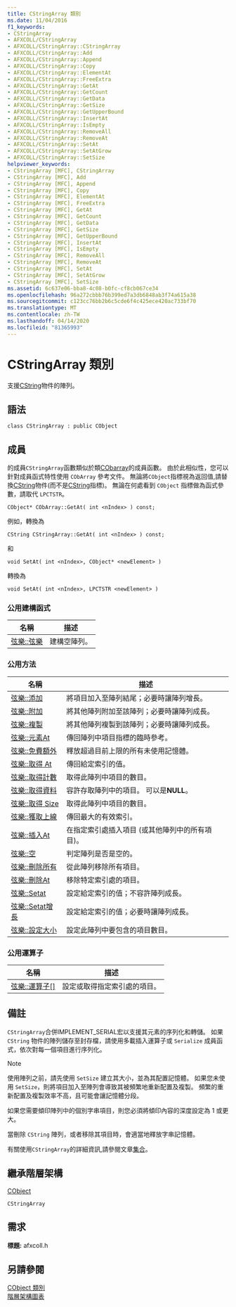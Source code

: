 ```yaml
---
title: CStringArray 類別
ms.date: 11/04/2016
f1_keywords:
- CStringArray
- AFXCOLL/CStringArray
- AFXCOLL/CStringArray::CStringArray
- AFXCOLL/CStringArray::Add
- AFXCOLL/CStringArray::Append
- AFXCOLL/CStringArray::Copy
- AFXCOLL/CStringArray::ElementAt
- AFXCOLL/CStringArray::FreeExtra
- AFXCOLL/CStringArray::GetAt
- AFXCOLL/CStringArray::GetCount
- AFXCOLL/CStringArray::GetData
- AFXCOLL/CStringArray::GetSize
- AFXCOLL/CStringArray::GetUpperBound
- AFXCOLL/CStringArray::InsertAt
- AFXCOLL/CStringArray::IsEmpty
- AFXCOLL/CStringArray::RemoveAll
- AFXCOLL/CStringArray::RemoveAt
- AFXCOLL/CStringArray::SetAt
- AFXCOLL/CStringArray::SetAtGrow
- AFXCOLL/CStringArray::SetSize
helpviewer_keywords:
- CStringArray [MFC], CStringArray
- CStringArray [MFC], Add
- CStringArray [MFC], Append
- CStringArray [MFC], Copy
- CStringArray [MFC], ElementAt
- CStringArray [MFC], FreeExtra
- CStringArray [MFC], GetAt
- CStringArray [MFC], GetCount
- CStringArray [MFC], GetData
- CStringArray [MFC], GetSize
- CStringArray [MFC], GetUpperBound
- CStringArray [MFC], InsertAt
- CStringArray [MFC], IsEmpty
- CStringArray [MFC], RemoveAll
- CStringArray [MFC], RemoveAt
- CStringArray [MFC], SetAt
- CStringArray [MFC], SetAtGrow
- CStringArray [MFC], SetSize
ms.assetid: 6c637e06-bba8-4c08-b0fc-cf8cb067ce34
ms.openlocfilehash: 96a272cbbb76b399ed7a3db6848ab3f74a615a38
ms.sourcegitcommit: c123cc76bb2b6c5cde6f4c425ece420ac733bf70
ms.translationtype: MT
ms.contentlocale: zh-TW
ms.lasthandoff: 04/14/2020
ms.locfileid: "81365993"
---
```

# <a name="cstringarray-class"></a>CStringArray 類別

支援[CString](../../atl-mfc-shared/using-cstring.md)物件的陣列。

## <a name="syntax"></a>語法

```
class CStringArray : public CObject
```

## <a name="members"></a>成員

的成員`CStringArray`函數類似於類[CObarray](../../mfc/reference/cobarray-class.md)的成員函數。 由於此相似性，您可以針對成員函式特性使用 `CObArray` 參考文件。 無論將`CObject`指標視為返回值,請替換[CString](../../atl-mfc-shared/using-cstring.md)物件(而不是[CString](../../atl-mfc-shared/using-cstring.md)指標)。 無論在何處看到 `CObject` 指標做為函式參數，請取代 `LPCTSTR`。

`CObject* CObArray::GetAt( int <nIndex> ) const;`

例如，轉換為

`CString CStringArray::GetAt( int <nIndex> ) const;`

和

`void SetAt( int <nIndex>, CObject* <newElement> )`

轉換為

`void SetAt( int <nIndex>, LPCTSTR <newElement> )`

### <a name="public-constructors"></a>公用建構函式

|名稱|描述|
|----------|-----------------|
|[弦樂::弦樂](../../mfc/reference/cobarray-class.md#cobarray)|建構空陣列。|

### <a name="public-methods"></a>公用方法

|名稱|描述|
|----------|-----------------|
|[弦樂::添加](../../mfc/reference/cobarray-class.md#add)|將項目加入至陣列結尾；必要時讓陣列增長。|
|[弦樂::附加](../../mfc/reference/cobarray-class.md#append)|將其他陣列附加至該陣列；必要時讓陣列成長。|
|[弦樂::複製](../../mfc/reference/cobarray-class.md#copy)|將其他陣列複製到該陣列；必要時讓陣列成長。|
|[弦樂::元素At](../../mfc/reference/cobarray-class.md#elementat)|傳回陣列中項目指標的臨時參考。|
|[弦樂::免費額外](../../mfc/reference/cobarray-class.md#freeextra)|釋放超過目前上限的所有未使用記憶體。|
|[弦樂::取得 At](../../mfc/reference/cobarray-class.md#getat)|傳回給定索引的值。|
|[弦樂::取得計數](../../mfc/reference/cobarray-class.md#getcount)|取得此陣列中項目的數目。|
|[弦樂::取得資料](../../mfc/reference/cobarray-class.md#getdata)|容許存取陣列中的項目。 可以是**NULL**。|
|[弦樂::取得 Size](../../mfc/reference/cobarray-class.md#getsize)|取得此陣列中項目的數目。|
|[弦樂::獲取上線](../../mfc/reference/cobarray-class.md#getupperbound)|傳回最大的有效索引。|
|[弦樂::插入At](../../mfc/reference/cobarray-class.md#insertat)|在指定索引處插入項目 (或其他陣列中的所有項目)。|
|[弦樂::空](../../mfc/reference/cobarray-class.md#isempty)|判定陣列是否是空的。|
|[弦樂::刪除所有](../../mfc/reference/cobarray-class.md#removeall)|從此陣列移除所有項目。|
|[弦樂::刪除At](../../mfc/reference/cobarray-class.md#removeat)|移除特定索引處的項目。|
|[弦樂::Setat](../../mfc/reference/cobarray-class.md#setat)|設定給定索引的值；不容許陣列成長。|
|[弦樂::Setat增長](../../mfc/reference/cobarray-class.md#setatgrow)|設定給定索引的值；必要時讓陣列成長。|
|[弦樂::設定大小](../../mfc/reference/cobarray-class.md#setsize)|設定此陣列中要包含的項目數目。|

### <a name="public-operators"></a>公用運算子

|名稱|描述|
|----------|-----------------|
|[弦樂::運算子\[\]](../../mfc/reference/cobarray-class.md#operator_at)|設定或取得指定索引處的項目。|

## <a name="remarks"></a>備註

`CStringArray`合併IMPLEMENT_SERIAL宏以支援其元素的序列化和轉儲。 如果 `CString` 物件的陣列儲存至封存檔，請使用多載插入運算子或 `Serialize` 成員函式，依次對每一個項目進行序列化。

> [!NOTE]
> 使用陣列之前，請先使用 `SetSize` 建立其大小，並為其配置記憶體。 如果您未使用 `SetSize`，則將項目加入至陣列會導致其被頻繁地重新配置及複製。 頻繁的重新配置及複製效率不高，且可能會讓記憶體分段。

如果您需要傾印陣列中的個別字串項目，則您必須將傾印內容的深度設定為 1 或更大。

當刪除 `CString` 陣列，或者移除其項目時，會適當地釋放字串記憶體。

有關使用`CStringArray`的詳細資訊,請參閱文章[集合](../../mfc/collections.md)。

## <a name="inheritance-hierarchy"></a>繼承階層架構

[CObject](../../mfc/reference/cobject-class.md)

`CStringArray`

## <a name="requirements"></a>需求

**標題:** afxcoll.h

## <a name="see-also"></a>另請參閱

[CObject 類別](../../mfc/reference/cobject-class.md)<br/>
[階層架構圖表](../../mfc/hierarchy-chart.md)
